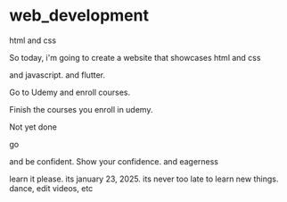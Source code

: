 # web_development
html and css

So today, i'm going to create a website that showcases html and css

and javascript.
and flutter.

Go to Udemy and enroll courses.

Finish the courses you enroll in udemy.

Not yet done

go

and be confident.
Show your confidence.
and eagerness













learn it please. its january 23, 2025. its never too late to learn new things.
dance, edit videos, etc
